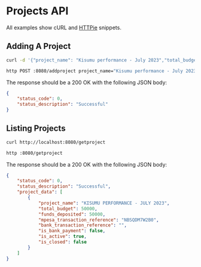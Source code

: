 # Projects API

All examples show cURL and [HTTPie](https://httpie.io/cli) snippets.

## Adding A Project

```sh
curl -d '{"project_name": "Kisumu performance - July 2023","total_budget": 50000,"funds_deposited": 50000,"mpesa_transaction_reference": "NBSQDM7W2B0","bank_transaction_reference": "","is_bank_payment": false,"is_active": true,"is_closed": false}' -H 'Content-Type: application/json' http://localhost:8080/addproject

http POST :8080/addproject project_name="Kisumu performance - July 2023" total_budget=50000 funds_deposited=50000 mpesa_transaction_reference="NBSQDM7W2B0" bank_transaction_reference="" is_bank_payment=false is_active=true is_closed=false
```

The response should be a 200 OK with the following JSON body:

```json
{
    "status_code": 0,
    "status_description": "Successful"
}
```

## Listing Projects

```sh
curl http://localhost:8080/getproject

http :8080/getproject
```

The response should be a 200 OK with the following JSON body:

```json
{
    "status_code": 0,
    "status_description": "Successful",
    "project_data": [
        {
            "project_name": "KISUMU PERFORMANCE - JULY 2023",
            "total_budget": 50000,
            "funds_deposited": 50000,
            "mpesa_transaction_reference": "NBSQDM7W2B0",
            "bank_transaction_reference": "",
            "is_bank_payment": false,
            "is_active": true,
            "is_closed": false
        }
    ]
}
```
